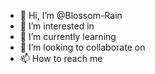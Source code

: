 - 👋 Hi, I’m @Blossom-Rain
- 👀 I’m interested in 
- 🌱 I’m currently learning 
- 💞️ I’m looking to collaborate on 
- 📫 How to reach me 

<!---
Blossom-Rain/Blossom-Rain is a ✨ special ✨ repository because its `README.md` (this file) appears on your GitHub profile.
You can click the Preview link to take a look at your changes.
--->

